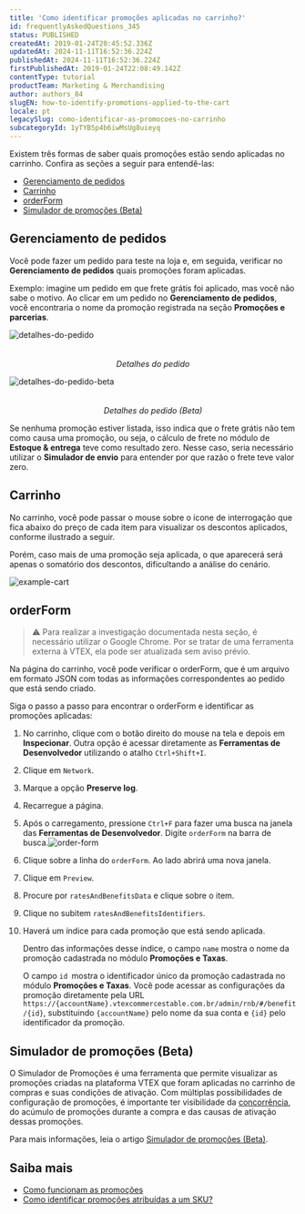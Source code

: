 ```yaml
---
title: 'Como identificar promoções aplicadas no carrinho?'
id: frequentlyAskedQuestions_345
status: PUBLISHED
createdAt: 2019-01-24T20:45:52.336Z
updatedAt: 2024-11-11T16:52:36.224Z
publishedAt: 2024-11-11T16:52:36.224Z
firstPublishedAt: 2019-01-24T22:08:49.142Z
contentType: tutorial
productTeam: Marketing & Merchandising
author: authors_84
slugEN: how-to-identify-promotions-applied-to-the-cart
locale: pt
legacySlug: como-identificar-as-promocoes-no-carrinho
subcategoryId: 1yTYB5p4b6iwMsUg8uieyq
---
```


Existem três formas de saber quais promoções estão sendo aplicadas no carrinho. Confira as seções a seguir para entendê-las:

* [Gerenciamento de pedidos](#gerenciamento-de-pedidos)
* [Carrinho](#carrinho)
* [orderForm](#orderform)
* [Simulador de promoções (Beta)](#simulador-de-promocoes-beta)

## Gerenciamento de pedidos

Você pode fazer um pedido para teste na loja e, em seguida, verificar no **Gerenciamento de pedidos** quais promoções foram aplicadas.

Exemplo: imagine um pedido em que frete grátis foi aplicado, mas você não sabe o motivo. Ao clicar em um pedido no **Gerenciamento de pedidos**, você encontraria o nome da promoção registrada na seção **Promoções e parcerias**.

<img class="db center mv9 shadow-4 pointer" src="https://images.ctfassets.net/alneenqid6w5/1LpXT5YXqbsjb02eAQUsfg/9b4ede20a2b910d2a4c2b117a4e0b7ec/detalhes-oms-pt__1_.png" alt="detalhes-do-pedido" style="margin-bottom: 20px;"> <figcaption align = "center"><em>Detalhes do pedido</em></figcaption></figure>

<img class="db center mv9 shadow-4 pointer" src="https://images.ctfassets.net/alneenqid6w5/2mriJhUbQbqrrUSbp7tjaC/b9de1a7d07c48b49026ec6d3adba4d20/detalhes-neworders-pt__1_.png" alt="detalhes-do-pedido-beta" style="margin-bottom: 20px;"> <figcaption align = "center"><em>Detalhes do pedido (Beta)</em></figcaption></figure>

Se nenhuma promoção estiver listada, isso indica que o frete grátis não tem como causa uma promoção, ou seja, o cálculo de frete no módulo de **Estoque & entrega** teve como resultado zero. Nesse caso, seria necessário utilizar o **Simulador de envio** para entender por que razão o frete teve valor zero.

## Carrinho

No carrinho, você pode passar o mouse sobre o ícone de interrogação que fica abaixo do preço de cada item para visualizar os descontos aplicados, conforme ilustrado a seguir.

Porém, caso mais de uma promoção seja aplicada, o que aparecerá será apenas o somatório dos descontos, dificultando a análise do cenário.

![example-cart](https://images.ctfassets.net/alneenqid6w5/4OuONCFldxuXYgevJ8wU81/58e4571f3ce7b0af86ecf17885799258/image6.png)

## orderForm

>⚠️ Para realizar a investigação documentada nesta seção, é necessário utilizar o Google Chrome. Por se tratar de uma ferramenta externa à VTEX, ela pode ser atualizada sem aviso prévio.

Na página do carrinho, você pode verificar o orderForm, que é um arquivo em formato JSON com todas as informações correspondentes ao pedido que está sendo criado.

Siga o passo a passo para encontrar o orderForm e identificar as promoções aplicadas:

1. No carrinho, clique com o botão direito do mouse na tela e depois em **Inspecionar**. Outra opção é acessar diretamente as **Ferramentas de Desenvolvedor** utilizando o atalho `Ctrl+Shift+I`.
2. Clique em `Network`.
3. Marque a opção **Preserve log**.
4. Recarregue a página.
5. Após o carregamento, pressione `Ctrl+F` para fazer uma busca na janela das **Ferramentas de Desenvolvedor**. Digite `orderForm` na barra de busca.![order-form](//images.contentful.com/alneenqid6w5/jtqrcUjDAAqoMUGiYM4qE/94803953c1577a7954ba09f163738e0e/order-form.png)
6. Clique sobre a linha do `orderForm`. Ao lado abrirá uma nova janela.
7. Clique em `Preview`.
8. Procure por `ratesAndBenefitsData` e clique sobre o item.
9. Clique no subitem `ratesAndBenefitsIdentifiers`.
10. Haverá um índice para cada promoção que está sendo aplicada.

    Dentro das informações desse índice, o campo `name` mostra o nome da promoção cadastrada no módulo **Promoções e Taxas**.

    O campo `id `mostra o identificador único da promoção cadastrada no módulo  **Promoções e Taxas**. Você pode acessar as configurações da promoção diretamente pela URL `https://{accountName}.vtexcommercestable.com.br/admin/rnb/#/benefit/{id}`, substituindo `{accountName}` pelo nome da sua conta e `{id}` pelo identificador da promoção.

## Simulador de promoções (Beta)

O Simulador de Promoções é uma ferramenta que permite visualizar as promoções criadas na plataforma VTEX que foram aplicadas no carrinho de compras e suas condições de ativação. Com múltiplas possibilidades de configuração de promoções, é importante ter visibilidade da [concorrência](https://help.vtex.com/pt/tutorial/entendendo-a-concorrencia-de-promocoes--tutorials_2270), do acúmulo de promoções durante a compra e das causas de ativação dessas promoções.

Para mais informações, leia o artigo [Simulador de promoções (Beta)](https://help.vtex.com/pt/tutorial/simulador-de-promocoes-beta--4zc8SNqjqeIJ0ZRMhjlnvy).

## Saiba mais

* [Como funcionam as promoções](https://help.vtex.com/pt/tracks/promocoes--6asfF1vFYiZgTQtOzwJchR/2a2D0K85Ahvs4hLnL3Ag7N)
* [Como identificar promoções atribuídas a um SKU?](https://help.vtex.com/pt/tutorial/como-identificar-promocoes-atribuidas-a-um-sku--frequentlyAskedQuestions_4813)
